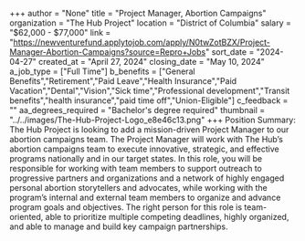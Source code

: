 +++
author = "None"
title = "Project Manager, Abortion Campaigns"
organization = "The Hub Project"
location = "District of Columbia"
salary = "$62,000 - $77,000"
link = "https://newventurefund.applytojob.com/apply/N0twZotBZX/Project-Manager-Abortion-Campaigns?source=Repro+Jobs"
sort_date = "2024-04-27"
created_at = "April 27, 2024"
closing_date = "May 10, 2024"
a_job_type = ["Full Time"]
b_benefits = ["General Benefits","Retirement","Paid Leave","Health Insurance","Paid Vacation","Dental","Vision","Sick time","Professional development","Transit benefits","health insurance","paid time off","Union-Eligible"]
c_feedback = ""
aa_degrees_required = "Bachelor's degree required"
thumbnail = "../../images/The-Hub-Project-Logo_e8e46c13.png"
+++
Position Summary:
The Hub Project is looking to add a mission-driven Project Manager to our abortion campaigns team. The Project Manager will work with The Hub’s abortion campaigns team to execute innovative, strategic, and effective programs nationally and in our target states. In this role, you will be responsible for working with team members to support outreach to progressive partners and organizations and a network of highly engaged personal abortion storytellers and advocates, while working with the program’s internal and external team members to organize and advance program goals and objectives. The right person for this role is team-oriented, able to prioritize multiple competing deadlines, highly organized, and able to manage and build key campaign partnerships.